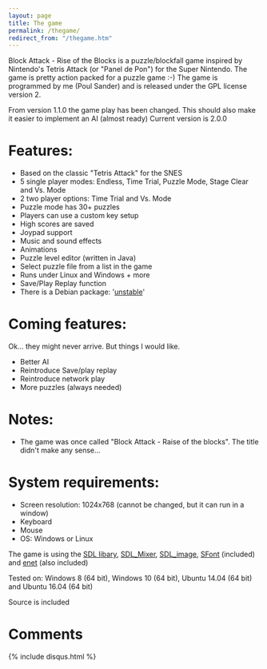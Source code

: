 ```yaml
---
layout: page
title: The game
permalink: /thegame/
redirect_from: "/thegame.htm"
---
```

Block Attack - Rise of the Blocks is a puzzle/blockfall game inspired by Nintendo's Tetris Attack (or "Panel de Pon") for the Super Nintendo. The game is pretty action packed for a puzzle game :-)
The game is programmed by me (Poul Sander) and is released under the GPL license version 2.

From version 1.1.0 the game play has been changed. This should also make it easier to implement an AI (almost ready)
Current version is 2.0.0

# Features:

  * Based on the classic "Tetris Attack" for the SNES
  * 5 single player modes: Endless, Time Trial, Puzzle Mode, Stage Clear and Vs. Mode
  * 2 two player options: Time Trial and Vs. Mode
  * Puzzle mode has 30+ puzzles
  * Players can use a custom key setup
  * High scores are saved
  * Joypad support
  * Music and sound effects
  * Animations
  * Puzzle level editor (written in Java)
  * Select puzzle file from a list in the game
  * Runs under Linux and Windows + more
  * Save/Play Replay function
  * There is a Debian package: '[unstable](http://packages.debian.org/unstable/games/blockattack)'

# Coming features:
Ok... they might never arrive. But things I would like.

  * Better AI
  * Reintroduce Save/play replay
  * Reintroduce network play
  * More puzzles (always needed)

# Notes:

  * The game was once called "Block Attack - Raise of the blocks". The title didn't make any sense...

# System requirements:

  * Screen resolution: 1024x768 (cannot be changed, but it can run in a window)
  * Keyboard
  * Mouse
  * OS: Windows or Linux

The game is using the [SDL libary](http://www.libsdl.org/), [SDL_Mixer](http://www.libsdl.org/projects/SDL_mixer), [SDL_image](http://www.libsdl.org/projects/SDL_image/), [SFont](http://www.linux-games.com/sfont/) (included) and [enet](http://enet.cubik.org/) (also included)

Tested on: Windows 8 (64 bit), Windows 10 (64 bit), Ubuntu 14.04 (64 bit) and Ubuntu 16.04 (64 bit)

Source is included

# Comments 

{% include disqus.html %}
